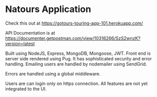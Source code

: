 # Natours Application

Check this out at https://gotours-touring-app-101.herokuapp.com/

API Documentation is at https://documenter.getpostman.com/view/10316266/SzS2wnzK?version=latest

Built using NodeJS, Express, MongoDB, Mongoose, JWT. Front end is server side rendered using Pug.
It has sophisticated security and error handling. Emailing users are handled by nodemailer using SendGrid.

Errors are handled using a global middleware.

Users are can login only on https connection. All features are not yet integrated to the UI.
